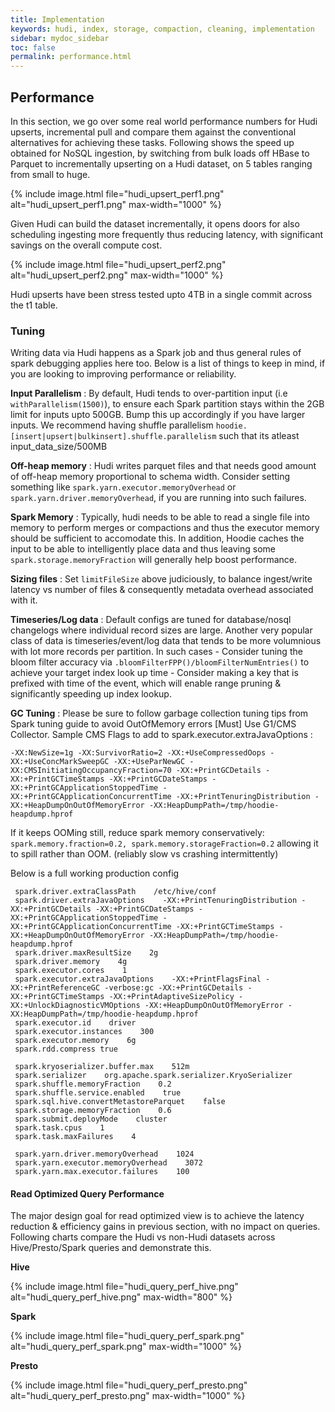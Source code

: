 ```yaml
---
title: Implementation
keywords: hudi, index, storage, compaction, cleaning, implementation
sidebar: mydoc_sidebar
toc: false
permalink: performance.html
---
```

## Performance

In this section, we go over some real world performance numbers for Hudi upserts, incremental pull and compare them against
the conventional alternatives for achieving these tasks. Following shows the speed up obtained for NoSQL ingestion, 
by switching from bulk loads off HBase to Parquet to incrementally upserting on a Hudi dataset, on 5 tables ranging from small to huge.

{% include image.html file="hudi_upsert_perf1.png" alt="hudi_upsert_perf1.png" max-width="1000" %}

Given Hudi can build the dataset incrementally, it opens doors for also scheduling ingesting more frequently thus reducing latency, with
significant savings on the overall compute cost.

{% include image.html file="hudi_upsert_perf2.png" alt="hudi_upsert_perf2.png" max-width="1000" %}

Hudi upserts have been stress tested upto 4TB in a single commit across the t1 table.

### Tuning

Writing data via Hudi happens as a Spark job and thus general rules of spark debugging applies here too. Below is a list of things to keep in mind, if you are looking to improving performance or reliability.

**Input Parallelism** : By default, Hudi tends to over-partition input (i.e `withParallelism(1500)`), to ensure each Spark partition stays within the 2GB limit for inputs upto 500GB. Bump this up accordingly if you have larger inputs. We recommend having shuffle parallelism `hoodie.[insert|upsert|bulkinsert].shuffle.parallelism` such that its atleast input_data_size/500MB

**Off-heap memory** : Hudi writes parquet files and that needs good amount of off-heap memory proportional to schema width. Consider setting something like `spark.yarn.executor.memoryOverhead` or `spark.yarn.driver.memoryOverhead`, if you are running into such failures.

**Spark Memory** : Typically, hudi needs to be able to read a single file into memory to perform merges or compactions and thus the executor memory should be sufficient to accomodate this. In addition, Hoodie caches the input to be able to intelligently place data and thus leaving some `spark.storage.memoryFraction` will generally help boost performance.

**Sizing files** : Set `limitFileSize` above judiciously, to balance ingest/write latency vs number of files & consequently metadata overhead associated with it.

**Timeseries/Log data** : Default configs are tuned for database/nosql changelogs where individual record sizes are large. Another very popular class of data is timeseries/event/log data that tends to be more volumnious with lot more records per partition. In such cases
    - Consider tuning the bloom filter accuracy via `.bloomFilterFPP()/bloomFilterNumEntries()` to achieve your target index look up time
    - Consider making a key that is prefixed with time of the event, which will enable range pruning & significantly speeding up index lookup.

**GC Tuning** : Please be sure to follow garbage collection tuning tips from Spark tuning guide to avoid OutOfMemory errors
[Must] Use G1/CMS Collector. Sample CMS Flags to add to spark.executor.extraJavaOptions :

```
-XX:NewSize=1g -XX:SurvivorRatio=2 -XX:+UseCompressedOops -XX:+UseConcMarkSweepGC -XX:+UseParNewGC -XX:CMSInitiatingOccupancyFraction=70 -XX:+PrintGCDetails -XX:+PrintGCTimeStamps -XX:+PrintGCDateStamps -XX:+PrintGCApplicationStoppedTime -XX:+PrintGCApplicationConcurrentTime -XX:+PrintTenuringDistribution -XX:+HeapDumpOnOutOfMemoryError -XX:HeapDumpPath=/tmp/hoodie-heapdump.hprof
````

If it keeps OOMing still, reduce spark memory conservatively: `spark.memory.fraction=0.2, spark.memory.storageFraction=0.2` allowing it to spill rather than OOM. (reliably slow vs crashing intermittently)

Below is a full working production config

```
 spark.driver.extraClassPath    /etc/hive/conf
 spark.driver.extraJavaOptions    -XX:+PrintTenuringDistribution -XX:+PrintGCDetails -XX:+PrintGCDateStamps -XX:+PrintGCApplicationStoppedTime -XX:+PrintGCApplicationConcurrentTime -XX:+PrintGCTimeStamps -XX:+HeapDumpOnOutOfMemoryError -XX:HeapDumpPath=/tmp/hoodie-heapdump.hprof
 spark.driver.maxResultSize    2g
 spark.driver.memory    4g
 spark.executor.cores    1
 spark.executor.extraJavaOptions    -XX:+PrintFlagsFinal -XX:+PrintReferenceGC -verbose:gc -XX:+PrintGCDetails -XX:+PrintGCTimeStamps -XX:+PrintAdaptiveSizePolicy -XX:+UnlockDiagnosticVMOptions -XX:+HeapDumpOnOutOfMemoryError -XX:HeapDumpPath=/tmp/hoodie-heapdump.hprof
 spark.executor.id    driver
 spark.executor.instances    300
 spark.executor.memory    6g
 spark.rdd.compress true

 spark.kryoserializer.buffer.max    512m
 spark.serializer    org.apache.spark.serializer.KryoSerializer
 spark.shuffle.memoryFraction    0.2
 spark.shuffle.service.enabled    true
 spark.sql.hive.convertMetastoreParquet    false
 spark.storage.memoryFraction    0.6
 spark.submit.deployMode    cluster
 spark.task.cpus    1
 spark.task.maxFailures    4

 spark.yarn.driver.memoryOverhead    1024
 spark.yarn.executor.memoryOverhead    3072
 spark.yarn.max.executor.failures    100

````


#### Read Optimized Query Performance

The major design goal for read optimized view is to achieve the latency reduction & efficiency gains in previous section,
with no impact on queries. Following charts compare the Hudi vs non-Hudi datasets across Hive/Presto/Spark queries and demonstrate this.

**Hive**

{% include image.html file="hudi_query_perf_hive.png" alt="hudi_query_perf_hive.png" max-width="800" %}

**Spark**

{% include image.html file="hudi_query_perf_spark.png" alt="hudi_query_perf_spark.png" max-width="1000" %}

**Presto**

{% include image.html file="hudi_query_perf_presto.png" alt="hudi_query_perf_presto.png" max-width="1000" %}
